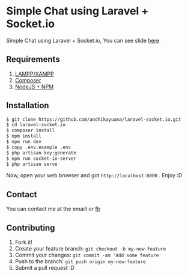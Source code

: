 # Simple Chat using Laravel + Socket.io

Simple Chat using Laravel + Socket.io, You can see slide [here](https://slides.com/andhikayuana/laravel-socketio)

## Requirements

1. [LAMPP/XAMPP](https://www.apachefriends.org/index.html)
2. [Composer](https://getcomposer.org/)
3. [NodeJS + NPM](https://nodejs.org/en/)

## Installation

```bash
$ git clone https://github.com/andhikayuana/laravel-socket.io.git
$ cd laravel-socket.io
$ composer install
$ npm install
$ npm run dev
$ copy .env.example .env
$ php artisan key:generate
$ npm run socket-io-server
$ php artisan serve
```

Now, open your web browser and got `http://localhost:8000` . Enjoy :D

## Contact

You can contact me at the emaill or [fb](https://www.facebook.com/yuana.andhika)

## Contributing

1. Fork it!
2. Create your feature branch: `git checkout -b my-new-feature`
3. Commit your changes: `git commit -am 'Add some feature'`
4. Push to the branch: `git push origin my-new-feature`
5. Submit a pull request :D
